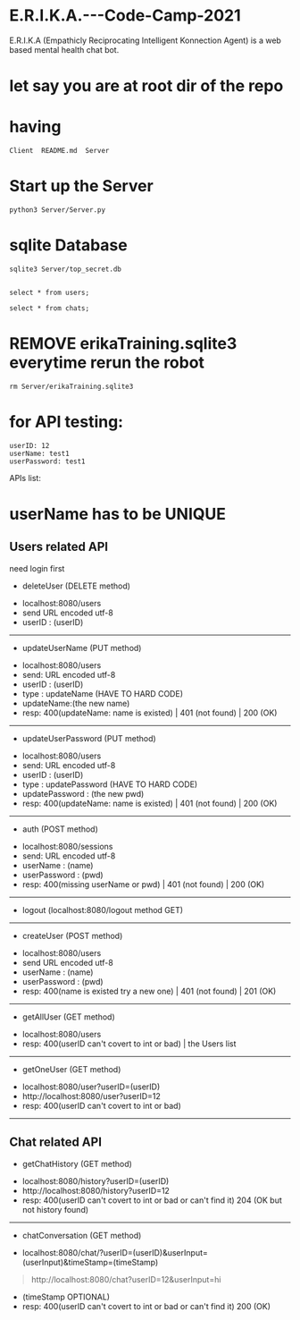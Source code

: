 # E.R.I.K.A.---Code-Camp-2021
E.R.I.K.A (Empathicly Reciprocating Intelligent Konnection Agent) is a web based mental health chat bot.

# let say you are at root dir of the repo
# having
```
Client  README.md  Server
```

# Start up the Server
```
python3 Server/Server.py
```

# sqlite Database
```
sqlite3 Server/top_secret.db


select * from users;

select * from chats;
```

# REMOVE erikaTraining.sqlite3 everytime rerun the robot
```
rm Server/erikaTraining.sqlite3
```

# for API testing:
```
userID: 12
userName: test1
userPassword: test1
```

APIs list:
# userName has to be UNIQUE

## Users related API
need login first
- deleteUser (DELETE method)
* localhost:8080/users
* send URL encoded utf-8
* userID : (userID)

---

- updateUserName (PUT method)
* localhost:8080/users
* send: URL encoded utf-8
* userID : (userID)
* type : updateName (HAVE TO HARD CODE)
* updateName:(the new name)
* resp: 400(updateName: name is existed) | 401 (not found) | 200 (OK)

---

- updateUserPassword (PUT method)
* localhost:8080/users
* send: URL encoded utf-8
* userID : (userID)
* type : updatePassword (HAVE TO HARD CODE)
* updatePassword : (the new pwd)
* resp: 400(updateName: name is existed) | 401 (not found) | 200 (OK)

---

- auth (POST method)
* localhost:8080/sessions
* send: URL encoded utf-8     
* userName : (name)
* userPassword : (pwd)
* resp: 400(missing userName or pwd) | 401 (not found) | 200 (OK)

---

- logout (localhost:8080/logout method GET)

---

- createUser (POST method)
* localhost:8080/users
* send URL encoded utf-8     
* userName : (name)
* userPassword : (pwd)
* resp: 400(name is existed try a new one) | 401 (not found) | 201 (OK)

---

- getAllUser (GET method)
* localhost:8080/users
* resp: 400(userID can't covert to int or bad) | the Users list

---

- getOneUser (GET method)
* localhost:8080/user?userID=(userID)
* http://localhost:8080/user?userID=12
* resp: 400(userID can't covert to int or bad)

---


## Chat related API

- getChatHistory (GET method)
* localhost:8080/history?userID=(userID)
* http://localhost:8080/history?userID=12
* resp: 400(userID can't covert to int or bad or can't find it) 204 (OK but not history found)

----

- chatConversation (GET method)
* localhost:8080/chat/?userID=(userID)&userInput=(userInput)&timeStamp=(timeStamp)
> http://localhost:8080/chat?userID=12&userInput=hi
* (timeStamp OPTIONAL)
* resp: 400(userID can't covert to int or bad or can't find it) 200 (OK)
